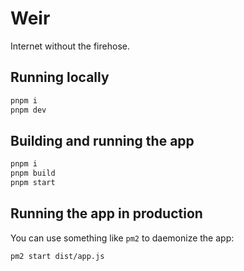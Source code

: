 # Weir

Internet without the firehose.

## Running locally

```zsh
pnpm i
pnpm dev
```

## Building and running the app

```zsh
pnpm i
pnpm build
pnpm start
```

## Running the app in production

You can use something like `pm2` to daemonize the app:

```zsh
pm2 start dist/app.js
```
